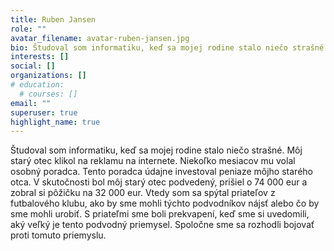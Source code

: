 ```yaml
---
title: Ruben Jansen
role: ""
avatar_filename: avatar-ruben-jansen.jpg
bio: Študoval som informatiku, keď sa mojej rodine stalo niečo strašné. Môj starý otec klikol na reklamu na internete. Niekoľko mesiacov mu volal osobný poradca. Tento poradca údajne investoval peniaze môjho starého otca. V skutočnosti bol môj starý otec podvedený, prišiel o 74 000 eur a zobral si pôžičku na 32 000 eur. Vtedy som sa spýtal priateľov z futbalového klubu, ako by sme mohli týchto podvodníkov nájsť alebo čo by sme mohli urobiť. S priateľmi sme boli prekvapení, keď sme si uvedomili, aký veľký je tento podvodný priemysel. Spoločne sme sa rozhodli bojovať proti tomuto priemyslu.
interests: []
social: []
organizations: []
# education:
  # courses: []
email: ""
superuser: true
highlight_name: true
---
```

<!--StartFragment-->

Študoval som informatiku, keď sa mojej rodine stalo niečo strašné. Môj starý otec klikol na reklamu na internete. Niekoľko mesiacov mu volal osobný poradca. Tento poradca údajne investoval peniaze môjho starého otca. V skutočnosti bol môj starý otec podvedený, prišiel o 74 000 eur a zobral si pôžičku na 32 000 eur. Vtedy som sa spýtal priateľov z futbalového klubu, ako by sme mohli týchto podvodníkov nájsť alebo čo by sme mohli urobiť. S priateľmi sme boli prekvapení, keď sme si uvedomili, aký veľký je tento podvodný priemysel. Spoločne sme sa rozhodli bojovať proti tomuto priemyslu.

<!--EndFragment-->